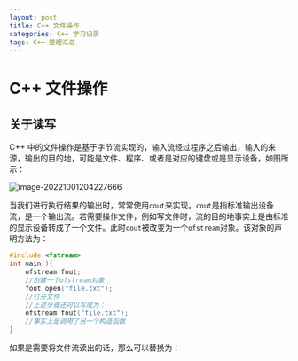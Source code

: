 ```yaml
---
layout: post
title: C++ 文件操作
categories: C++ 学习记录
tags: C++ 整理汇总
---
```

# C++ 文件操作

## 关于读写

C++ 中的文件操作是基于字节流实现的，输入流经过程序之后输出，输入的来源，输出的目的地，可能是文件、程序、或者是对应的键盘或是显示设备，如图所示：

![image-20221001204227666](https://lh-picbed.oss-cn-chengdu.aliyuncs.com/image-20221001204227666.png)

当我们进行执行结果的输出时，常常使用`cout`来实现。`cout`是指标准输出设备流，是一个输出流。若需要操作文件，例如写文件时，流的目的地事实上是由标准的显示设备转成了一个文件。此时`cout`被改变为一个`ofstream`对象。该对象的声明方法为：

```cpp
#include <fstream>
int main(){
	ofstream fout;
	//创建一个ofstream对象
	fout.open("file.txt");
	//打开文件
	//上述步骤还可以写成为：
	ofstream fout("file.txt");
    //事实上是调用了另一个构造函数
}
```

如果是需要将文件流读出的话，那么可以替换为：

